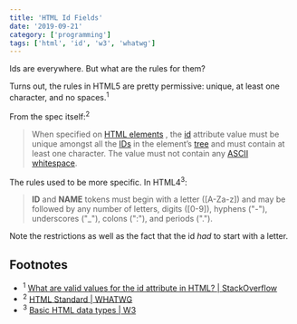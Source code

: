 ```yaml
---
title: 'HTML Id Fields'
date: '2019-09-21'
category: ['programming']
tags: ['html', 'id', 'w3', 'whatwg']
---
```


Ids are everywhere. But what are the rules for them?

Turns out, the rules in HTML5 are pretty permissive: unique, at least one character, and no spaces.<sup>1</sup>

From the spec itself:<sup>2</sup>

> When specified on [HTML elements](https://html.spec.whatwg.org/multipage/infrastructure.html#html-elements) , the [id](https://html.spec.whatwg.org/multipage/dom.html#the-id-attribute) attribute value must be unique amongst all the [IDs](https://dom.spec.whatwg.org/#concept-id) in the element’s [tree](https://dom.spec.whatwg.org/#concept-tree) and must contain at least one character. The value must not contain any [ASCII whitespace](https://infra.spec.whatwg.org/#ascii-whitespace).

The rules used to be more specific. In HTML4<sup>3</sup>:

> **ID** and **NAME** tokens must begin with a letter ([A-Za-z]) and may be followed by any number of letters, digits ([0-9]), hyphens ("-"), underscores ("\_"), colons (":"), and periods (".").

Note the restrictions as well as the fact that the id _had_ to start with a letter.

## Footnotes

- <sup>1</sup> [What are valid values for the id attribute in HTML? | StackOverflow](https://stackoverflow.com/questions/70579/what-are-valid-values-for-the-id-attribute-in-html)
- <sup>2</sup> [HTML Standard | WHATWG](https://html.spec.whatwg.org/multipage/dom.html#global-attributes)
- <sup>3</sup> [Basic HTML data types | W3](https://www.w3.org/TR/html4/types.html#type-id)
